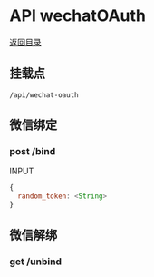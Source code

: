 # API wechatOAuth

[返回目录](index.md)


## 挂载点

```
/api/wechat-oauth
```

## 微信绑定

### post /bind

INPUT

```javascript
{
  random_token: <String>
}
```


## 微信解绑

### get /unbind
